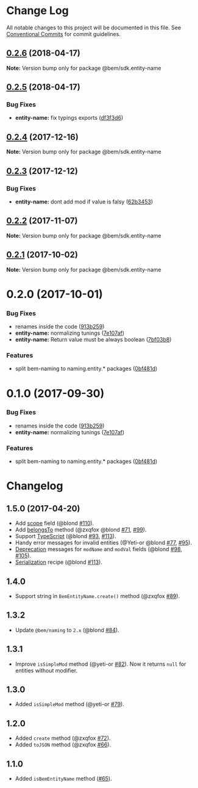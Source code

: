 # Change Log

All notable changes to this project will be documented in this file.
See [Conventional Commits](https://conventionalcommits.org) for commit guidelines.

<a name="0.2.6"></a>
## [0.2.6](https://github.com/bem/bem-sdk/compare/@bem/sdk.entity-name@0.2.5...@bem/sdk.entity-name@0.2.6) (2018-04-17)




**Note:** Version bump only for package @bem/sdk.entity-name

<a name="0.2.5"></a>
## [0.2.5](https://github.com/bem/bem-sdk/compare/@bem/sdk.entity-name@0.2.4...@bem/sdk.entity-name@0.2.5) (2018-04-17)


### Bug Fixes

* **entity-name:** fix typings exports ([df3f3d6](https://github.com/bem/bem-sdk/commit/df3f3d6))




<a name="0.2.4"></a>
## [0.2.4](https://github.com/bem/bem-sdk/compare/@bem/sdk.entity-name@0.2.3...@bem/sdk.entity-name@0.2.4) (2017-12-16)




**Note:** Version bump only for package @bem/sdk.entity-name

<a name="0.2.3"></a>
## [0.2.3](https://github.com/bem/bem-sdk/compare/@bem/sdk.entity-name@0.2.2...@bem/sdk.entity-name@0.2.3) (2017-12-12)


### Bug Fixes

* **entity-name:** dont add mod if value is falsy ([62b3453](https://github.com/bem/bem-sdk/commit/62b3453))




<a name="0.2.2"></a>
## [0.2.2](https://github.com/bem/bem-sdk/compare/@bem/sdk.entity-name@0.2.0...@bem/sdk.entity-name@0.2.2) (2017-11-07)




**Note:** Version bump only for package @bem/sdk.entity-name

<a name="0.2.1"></a>
## [0.2.1](https://github.com/bem/bem-sdk/compare/@bem/sdk.entity-name@0.2.0...@bem/sdk.entity-name@0.2.1) (2017-10-02)




**Note:** Version bump only for package @bem/sdk.entity-name

<a name="0.2.0"></a>
# 0.2.0 (2017-10-01)


### Bug Fixes

* renames inside the code ([913b259](https://github.com/bem/bem-sdk/commit/913b259))
* **entity-name:** normalizing tunings ([7e107af](https://github.com/bem/bem-sdk/commit/7e107af))
* **entity-name:** Return value must be always boolean ([7bf03b8](https://github.com/bem/bem-sdk/commit/7bf03b8))


### Features

* split bem-naming to naming.entity.* packages ([0bf481d](https://github.com/bem/bem-sdk/commit/0bf481d))




<a name="0.1.0"></a>
# 0.1.0 (2017-09-30)


### Bug Fixes

* renames inside the code ([913b259](https://github.com/bem/bem-sdk/commit/913b259))
* **entity-name:** normalizing tunings ([7e107af](https://github.com/bem/bem-sdk/commit/7e107af))


### Features

* split bem-naming to naming.entity.* packages ([0bf481d](https://github.com/bem/bem-sdk/commit/0bf481d))




Changelog
=========

1.5.0 (2017-04-20)
------------------

* Add [scope](./README.md#scope) field (@blond [#110]).
* Add [belongsTo](./README.md#belongstoentityname) method (@zxqfox @blond [#71], [#99]).
* Support [TypeScript](./README.md#typescript-support) (@blond [#93], [#113]).
* Handy error messages for invalid entities (@Yeti-or @blond [#77], [#95]).
* [Deprecation](./README.md#deprecation) messages for `modName` and `modVal` fields (@blond [#98], [#105]).
* [Serialization](./README.md#serialization) recipe (@blond [#113]).

[#113]: https://github.com/bem-sdk/bem-entity-name/pull/113
[#110]: https://github.com/bem-sdk/bem-entity-name/pull/110
[#105]: https://github.com/bem-sdk/bem-entity-name/pull/105
[#99]: https://github.com/bem-sdk/bem-entity-name/pull/99
[#98]: https://github.com/bem-sdk/bem-entity-name/pull/98
[#95]: https://github.com/bem-sdk/bem-entity-name/pull/95
[#93]: https://github.com/bem-sdk/bem-entity-name/pull/93
[#77]: https://github.com/bem-sdk/bem-entity-name/pull/77
[#71]: https://github.com/bem-sdk/bem-entity-name/pull/71

1.4.0
-----

* Support string in `BemEntityName.create()` method (@zxqfox [#89]).

[#89]: https://github.com/bem-sdk/bem-entity-name/pull/89

1.3.2
-----

* Update `@bem/naming` to `2.x` (@blond [#84]).

[#84]: https://github.com/bem-sdk/bem-entity-name/pull/84

1.3.1
-----

* Improve `isSimpleMod` method (@yeti-or [#82]).
Now it returns `null` for entities without modifier.

[#82]: https://github.com/bem-sdk/bem-entity-name/pull/82

1.3.0
-----

* Added `isSimpleMod` method (@yeti-or [#79]).

[#79]: https://github.com/bem-sdk/bem-entity-name/pull/79

1.2.0
-----

* Added `create` method (@zxqfox [#72]).
* Added `toJSON` method (@zxqfox [#66]).

[#72]: https://github.com/bem-sdk/bem-entity-name/pull/72
[#66]: https://github.com/bem-sdk/bem-entity-name/pull/66

1.1.0
-----

* Added `isBemEntityName` method ([#65]).

[#65]: https://github.com/bem-sdk/bem-entity-name/pull/65
